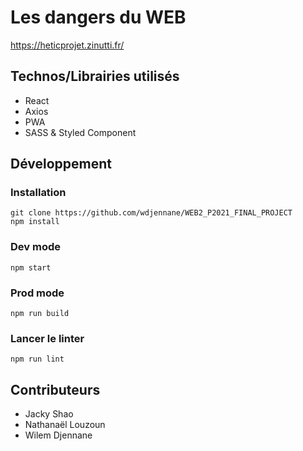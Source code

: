# Les dangers du WEB

https://heticprojet.zinutti.fr/

## Technos/Librairies utilisés

- React
- Axios
- PWA
- SASS & Styled Component

## Développement

### Installation

```
git clone https://github.com/wdjennane/WEB2_P2021_FINAL_PROJECT
npm install
```

### Dev mode

```
npm start
```

### Prod mode

```
npm run build
```

### Lancer le linter

```
npm run lint
```

## Contributeurs

- Jacky Shao
- Nathanaël Louzoun
- Wilem Djennane
